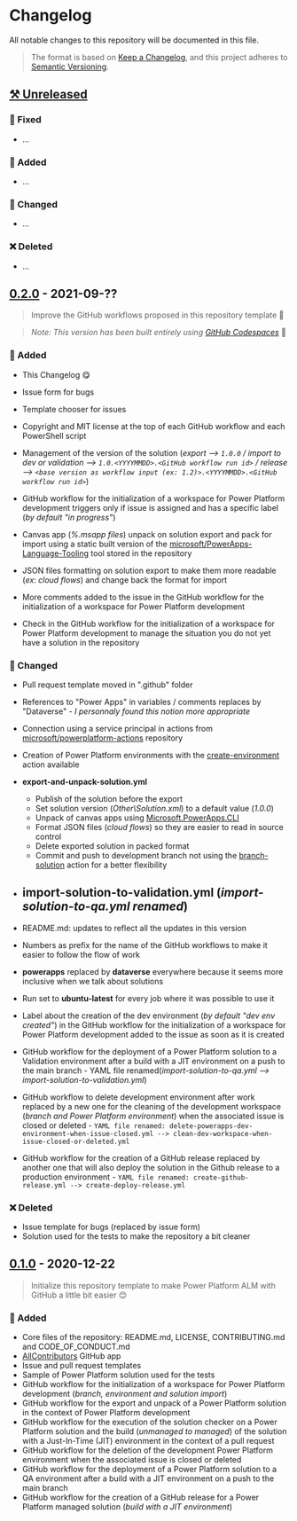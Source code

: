 # Changelog

All notable changes to this repository will be documented in this file.

> The format is based on [Keep a Changelog](https://keepachangelog.com/en/), and this project adheres to [Semantic Versioning](https://semver.org/spec/v2.0.0.html).

## [⚒ Unreleased]

### 🔨 Fixed

- ...

### 🚀 Added

- ...

### 🤖 Changed

- ...

### ❌ Deleted

- ...

## [0.2.0] - 2021-09-??

> Improve the GitHub workflows proposed in this repository template 🥳

> *Note: This version has been built entirely using [GitHub Codespaces](https://github.com/features/codespaces)* 🤩

### 🚀 Added

- This Changelog 😋
- Issue form for bugs
- Template chooser for issues
- Copyright and MIT license at the top of each GitHub workflow and each PowerShell script




- Management of the version of the solution (*export --> `1.0.0` / import to dev or validation --> `1.0.<YYYYMMDD>.<GitHub workflow run id>` / release --> `<base version as workflow input (ex: 1.2)>.<YYYYMMDD>.<GitHub workflow run id>`*)
- GitHub workflow for the initialization of a workspace for Power Platform development triggers only if issue is assigned and has a specific label (*by default "in progress"*)
- Canvas app (*%.msapp files*) unpack on solution export and pack for import using a static built version of the [microsoft/PowerApps-Language-Tooling](https://github.com/microsoft/PowerApps-Language-Tooling) tool stored in the repository
- JSON files formatting on solution export to make them more readable (*ex: cloud flows*) and change back the format for import
- More comments added to the issue in the GitHub workflow for the initialization of a workspace for Power Platform development
- Check in the GitHub workflow for the initialization of a workspace for Power Platform development to manage the situation you do not yet have a solution in the repository

### 🤖 Changed

- Pull request template moved in ".github" folder
- References to "Power Apps" in variables / comments replaces by "Dataverse" - *I personnaly found this notion more appropriate*
- Connection using a service principal in actions from [microsoft/powerplatform-actions](https://github.com/microsoft/powerplatform-actions) repository
- Creation of Power Platform environments with the [create-environment](https://github.com/microsoft/powerplatform-actions/blob/main/create-environment/action.yml) action available
- **export-and-unpack-solution.yml**
   - Publish of the solution before the export
   - Set solution version (*Other\Solution.xml*) to a default value (*1.0.0*)
   - Unpack of canvas apps using [Microsoft.PowerApps.CLI](https://docs.microsoft.com/en-us/powerapps/developer/data-platform/powerapps-cli#canvas)
   - Format JSON files (*cloud flows*) so they are easier to read in source control
   - Delete exported solution in packed format
   - Commit and push to development branch not using the [branch-solution](https://github.com/microsoft/powerplatform-actions/blob/main/branch-solution/action.yml) action for a better flexibility
- **import-solution-to-validation.yml** (*import-solution-to-qa.yml renamed*)
   - 



- README.md: updates to reflect all the updates in this version
- Numbers as prefix for the name of the GitHub workflows to make it easier to follow the flow of work
- **powerapps** replaced by **dataverse** everywhere because it seems more inclusive when we talk about solutions
- Run set to **ubuntu-latest** for every job where it was possible to use it
- Label about the creation of the dev environment (*by default "dev env created"*) in the GitHub workflow for the initialization of a workspace for Power Platform development added to the issue as soon as it is created
- GitHub workflow for the deployment of a Power Platform solution to a Validation environment after a build with a JIT environment on a push to the main branch - YAML file renamed(*import-solution-to-qa.yml --> import-solution-to-validation.yml*)
- GitHub workflow to delete development environment after work replaced by a new one for the cleaning of the development workspace (*branch and Power Platform environment*) when the associated issue is closed or deleted - `YAML file renamed: delete-powerapps-dev-environment-when-issue-closed.yml --> clean-dev-workspace-when-issue-closed-or-deleted.yml`
- GitHub workflow for the creation of a GitHub release replaced by another one that will also deploy the solution in the Github release to a production environment - `YAML file renamed: create-github-release.yml --> create-deploy-release.yml`

### ❌ Deleted

- Issue template for bugs (replaced by issue form)
- Solution used for the tests to make the repository a bit cleaner

## [0.1.0] - 2020-12-22

> Initialize this repository template to make Power Platform ALM with GitHub a little bit easier 😊

### 🚀 Added

- Core files of the repository: README.md, LICENSE, CONTRIBUTING.md and CODE_OF_CONDUCT.md
- [AllContributors](https://allcontributors.org/) GitHub app
- Issue and pull request templates
- Sample of Power Platform solution used for the tests
- GitHub workflow for the initialization of a workspace for Power Platform development (*branch, environment and solution import*)
- GitHub workflow for the export and unpack of a Power Platform solution in the context of Power Platform development
- GitHub workflow for the execution of the solution checker on a Power Platform solution and the build (*unmanaged to managed*) of the solution with a Just-In-Time (JIT) environment in the context of a pull request
- GitHub workflow for the deletion of the development Power Platform environment when the associated issue is closed or deleted
- GitHub workflow for the deployment of a Power Platform solution to a QA environment after a build with a JIT environment on a push to the main branch
- GitHub workflow for the creation of a GitHub release for a Power Platform managed solution (*build with a JIT environment*)

[⚒ Unreleased]: https://github.com/rpothin/PowerPlatform-ALM-With-GitHub-Template/compare/v0.2.0...HEAD
[0.2.0]: https://github.com/rpothin/PowerPlatform-ALM-With-GitHub-Template/compare/v0.1.0...HEAD
[0.1.0]: https://github.com/rpothin/PowerPlatform-ALM-With-GitHub-Template/releases/tag/v0.1.0